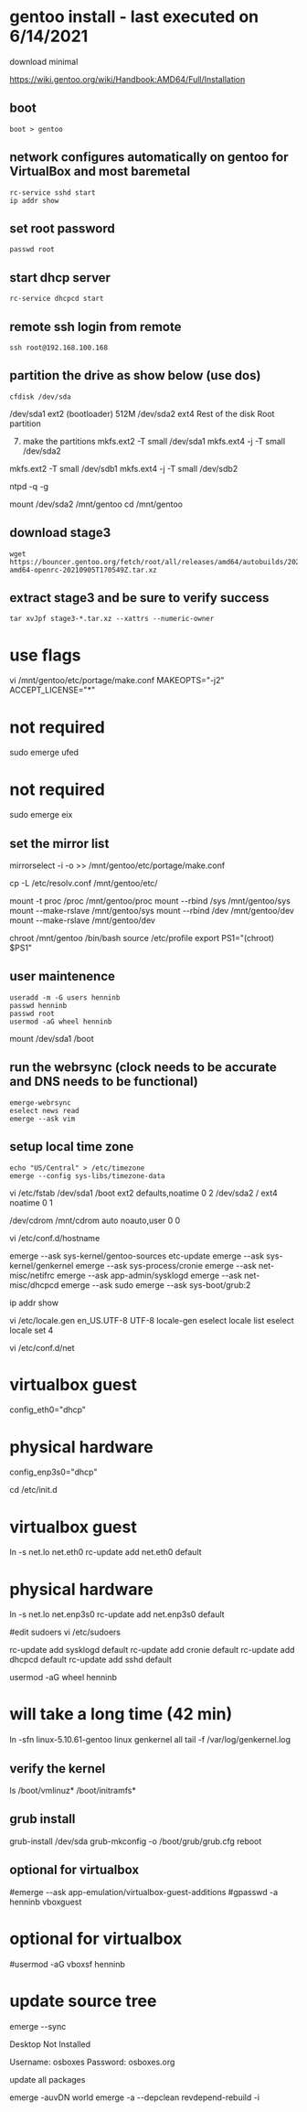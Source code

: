 # gentoo install - last executed on 6/14/2021
download minimal

https://wiki.gentoo.org/wiki/Handbook:AMD64/Full/Installation

## boot
```
boot > gentoo
```

## network configures automatically on gentoo for VirtualBox and most baremetal
```
rc-service sshd start
ip addr show
```

## set root password
```
passwd root
```

## start dhcp server
```
rc-service dhcpcd start
```

## remote ssh login from remote
```
ssh root@192.168.100.168
```

## partition the drive as show below (use dos)
```
cfdisk /dev/sda
```

/dev/sda1	ext2	(bootloader)	512M
/dev/sda2	ext4	Rest of the disk	Root partition

7) make the partitions
mkfs.ext2 -T small /dev/sda1
mkfs.ext4 -j -T small /dev/sda2


mkfs.ext2 -T small /dev/sdb1
mkfs.ext4 -j -T small /dev/sdb2

ntpd -q -g

mount /dev/sda2 /mnt/gentoo
cd /mnt/gentoo

## download stage3
```
wget https://bouncer.gentoo.org/fetch/root/all/releases/amd64/autobuilds/20210905T170549Z/stage3-amd64-openrc-20210905T170549Z.tar.xz
```
## extract stage3 and be sure to verify success
```
tar xvJpf stage3-*.tar.xz --xattrs --numeric-owner
```

# use flags
vi /mnt/gentoo/etc/portage/make.conf
MAKEOPTS="-j2"
ACCEPT_LICENSE="*"

# not required
sudo emerge ufed

# not required
sudo emerge eix

## set the mirror list
mirrorselect -i -o >> /mnt/gentoo/etc/portage/make.conf


cp -L /etc/resolv.conf /mnt/gentoo/etc/

mount -t proc /proc /mnt/gentoo/proc
mount --rbind /sys /mnt/gentoo/sys
mount --make-rslave /mnt/gentoo/sys
mount --rbind /dev /mnt/gentoo/dev
mount --make-rslave /mnt/gentoo/dev

chroot /mnt/gentoo /bin/bash
source /etc/profile
export PS1="(chroot) $PS1"

## user maintenence
```
useradd -m -G users henninb
passwd henninb
passwd root
usermod -aG wheel henninb
```

mount /dev/sda1 /boot

## run the webrsync (clock needs to be accurate and DNS needs to be functional)
```
emerge-webrsync
eselect news read
emerge --ask vim
```

## setup local time zone
```
echo "US/Central" > /etc/timezone
emerge --config sys-libs/timezone-data
```

vi /etc/fstab
/dev/sda1   /boot        ext2    defaults,noatime     0 2
/dev/sda2   /            ext4    noatime              0 1

/dev/cdrom  /mnt/cdrom   auto    noauto,user          0 0

vi /etc/conf.d/hostname

emerge --ask sys-kernel/gentoo-sources
etc-update
emerge --ask sys-kernel/genkernel
emerge --ask sys-process/cronie
emerge --ask net-misc/netifrc
emerge --ask app-admin/sysklogd
emerge --ask net-misc/dhcpcd
emerge --ask sudo
emerge --ask sys-boot/grub:2

ip addr show


vi /etc/locale.gen
en_US.UTF-8 UTF-8
locale-gen
eselect locale list
eselect locale set 4

vi /etc/conf.d/net
# virtualbox guest
config_eth0="dhcp"

# physical hardware
config_enp3s0="dhcp"

cd /etc/init.d
# virtualbox guest
ln -s net.lo net.eth0
rc-update add net.eth0 default

# physical hardware
ln -s net.lo net.enp3s0
rc-update add net.enp3s0 default

#edit sudoers
vi /etc/sudoers

rc-update add sysklogd default
rc-update add cronie default
rc-update add dhcpcd default
rc-update add sshd default

usermod -aG wheel henninb

# will take a long time (42 min)
ln -sfn linux-5.10.61-gentoo linux
genkernel all
tail -f /var/log/genkernel.log

## verify the kernel
ls /boot/vmlinuz* /boot/initramfs*

## grub install
grub-install /dev/sda
grub-mkconfig -o /boot/grub/grub.cfg
reboot


## optional for virtualbox
#emerge --ask app-emulation/virtualbox-guest-additions
#gpasswd -a henninb vboxguest

# optional for virtualbox
#usermod -aG vboxsf henninb

# update source tree
emerge --sync

Desktop Not Installed

Username: osboxes
Password: osboxes.org


update all packages

emerge -auvDN world
emerge -a --depclean
revdepend-rebuild -i

